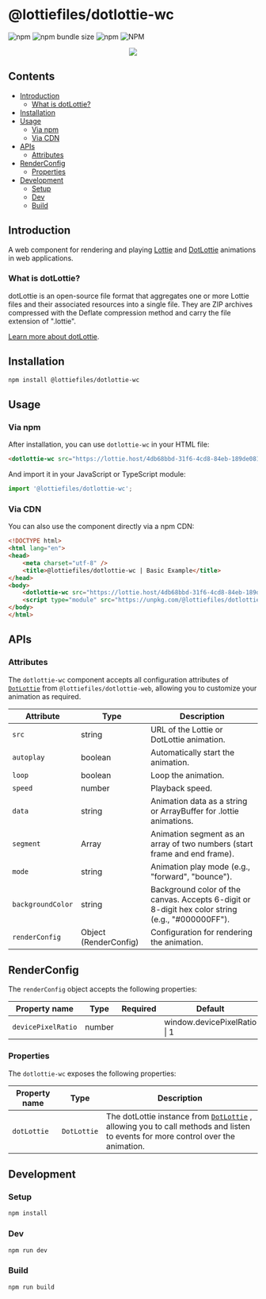 # @lottiefiles/dotlottie-wc

![npm](https://img.shields.io/npm/v/@lottiefiles/dotlottie-wc)
![npm bundle size](https://img.shields.io/bundlephobia/minzip/%40lottiefiles%2Fdotlottie-wc)
![npm](https://img.shields.io/npm/dt/%40lottiefiles%2Fdotlottie-wc)
![NPM](https://img.shields.io/npm/l/@lottiefiles/dotlottie-wc)

<p align="center">
  <img src="https://user-images.githubusercontent.com/23125742/201124166-c2a0bc2a-018b-463b-b291-944fb767b5c2.png" />
</p>

## Contents

* [Introduction](#introduction)
  * [What is dotLottie?](#what-is-dotlottie)
* [Installation](#installation)
* [Usage](#usage)
  * [Via npm](#via-npm)
  * [Via CDN](#via-cdn)
* [APIs](#apis)
  * [Attributes](#attributes)
* [RenderConfig](#renderconfig)
  * [Properties](#properties)
* [Development](#development)
  * [Setup](#setup)
  * [Dev](#dev)
  * [Build](#build)

## Introduction

A web component for rendering and playing [Lottie](https://lottiefiles.github.io/lottie-docs/) and [DotLottie](https://dotlottie.io) animations in web applications.

### What is dotLottie?

dotLottie is an open-source file format that aggregates one or more Lottie files and their associated resources into a single file. They are ZIP archives compressed with the Deflate compression method and carry the file extension of ".lottie".

[Learn more about dotLottie](https://dotlottie.io/).

## Installation

```bash
npm install @lottiefiles/dotlottie-wc
```

## Usage

### Via npm

After installation, you can use `dotlottie-wc` in your HTML file:

```html
<dotlottie-wc src="https://lottie.host/4db68bbd-31f6-4cd8-84eb-189de081159a/IGmMCqhzpt.lottie" autoplay="true" loop="true"></dotlottie-wc>
```

And import it in your JavaScript or TypeScript module:

```js
import '@lottiefiles/dotlottie-wc';
```

### Via CDN

You can also use the component directly via a npm CDN:

```html
<!DOCTYPE html>
<html lang="en">
<head>
    <meta charset="utf-8" />
    <title>@lottiefiles/dotlottie-wc | Basic Example</title>
</head>
<body>
    <dotlottie-wc src="https://lottie.host/4db68bbd-31f6-4cd8-84eb-189de081159a/IGmMCqhzpt.lottie" autoplay loop></dotlottie-wc>
    <script type="module" src="https://unpkg.com/@lottiefiles/dotlottie-wc@latest/dist/dotlottie-wc.js"></script>
</body>
</html>
```

## APIs

### Attributes

The `dotlottie-wc` component accepts all configuration attributes of [`DotLottie`](../web/README.md#apis) from `@lottiefiles/dotlottie-web`, allowing you to customize your animation as required.

| Attribute         | Type                  | Description                                                                                      |
| ----------------- | --------------------- | ------------------------------------------------------------------------------------------------ |
| `src`             | string                | URL of the Lottie or DotLottie animation.                                                        |
| `autoplay`        | boolean               | Automatically start the animation.                                                               |
| `loop`            | boolean               | Loop the animation.                                                                              |
| `speed`           | number                | Playback speed.                                                                                  |
| `data`            | string                | Animation data as a string or ArrayBuffer for .lottie animations.                                |
| `segment`         | Array                 | Animation segment as an array of two numbers (start frame and end frame).                        |
| `mode`            | string                | Animation play mode (e.g., "forward", "bounce").                                                 |
| `backgroundColor` | string                | Background color of the canvas. Accepts 6-digit or 8-digit hex color string (e.g., "#000000FF"). |
| `renderConfig`    | Object (RenderConfig) | Configuration for rendering the animation.                                                       |

## RenderConfig

The `renderConfig` object accepts the following properties:

| Property name      | Type   | Required | Default                       | Description             |
| ------------------ | ------ | :------: | ----------------------------- | ----------------------- |
| `devicePixelRatio` | number |          | window\.devicePixelRatio \| 1 | The device pixel ratio. |

### Properties

The `dotlottie-wc` exposes the following properties:

| Property name | Type        | Description                                                                                                                                                |
| ------------- | ----------- | ---------------------------------------------------------------------------------------------------------------------------------------------------------- |
| `dotLottie`   | `DotLottie` | The dotLottie instance from [`DotLottie`](../web/README.md#apis)  , allowing you to call methods and listen to events for more control over the animation. |

## Development

### Setup

```bash
npm install
```

### Dev

```bash
npm run dev
```

### Build

```bash
npm run build
```
